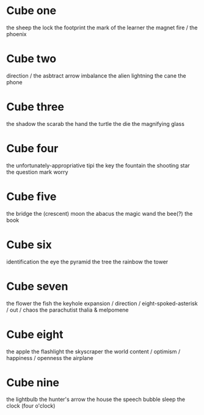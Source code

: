 # Cube one

the sheep
the lock
the footprint
the mark of the learner
the magnet
fire / the phoenix

# Cube two

direction / the asbtract arrow
imbalance
the alien
lightning
the cane
the phone

# Cube three

the shadow
the scarab
the hand
the turtle
the die
the magnifying glass

# Cube four
the unfortunately-appropriative tipi
the key
the fountain
the shooting star
the question mark
worry

# Cube five
the bridge
the (crescent) moon
the abacus
the magic wand
the bee(?)
the book

# Cube six
identification
the eye
the pyramid
the tree
the rainbow
the tower

# Cube seven
the flower
the fish
the keyhole
expansion / direction / eight-spoked-asterisk / out / chaos
the parachutist
thalia & melpomene

# Cube eight
the apple
the flashlight
the skyscraper
the world
content / optimism / happiness / openness
the airplane

# Cube nine
the lightbulb
the hunter's arrow
the house
the speech bubble
sleep
the clock (four o'clock)
